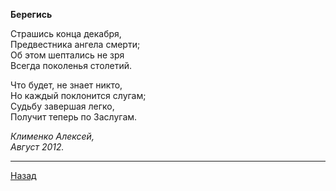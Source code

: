 ﻿**Берегись**

Страшись конца декабря,  
Предвестника ангела смерти;  
Об этом шептались не зря  
Всегда поколенья столетий.  

Что будет, не знает никто,  
Но каждый поклонится слугам;  
Судьбу завершая легко,  
Получит теперь по Заслугам.  

_Клименко Алексей,_  
_Август 2012._  

---

[Назад](./)
